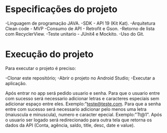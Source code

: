 # Especificações do projeto
-Linguagem de programação JAVA.
-SDK - API 19 (Kit Kat).
-Arquitetura Clean code - MVP
-Consumo de API - Retrofit e Gson.
-Retorno de lista com RecyclerView.
-Teste unitario - JUnit4 e Mockito.
-Uso do Git.

# Execução do projeto
Para executar o projeto é preciso:

-Clonar este repositório;
-Abrir o projeto no Android Studio;
-Executar a aplicação.

Após entrar no app será pedido usuario e senha. Para que o usuario entre com sucesso será necessario adicionar letras e caracteres especiais sem adicionar espaço entre eles. Exemplo:"teste@teste.com.
Para que a senha entre com sucesso será necessario adicionar pelo menos uma letra (maiuscula e minuscula), numero e caracter epecial.
Exemplo:"Tt@1".
Após o usuario ser logado será redirecionado para outra tela que retorna os dados da API (Conta, agência, saldo, title, desc, date e value).

